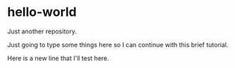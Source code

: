 # hello-world
Just another repository.

Just going to type some things here so I can continue with this brief tutorial.

Here is a new line that I'll test here.